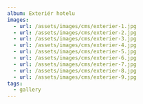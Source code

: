 ```yaml
---
album: Exteriér hotelu
images:
  - url: /assets/images/cms/exterier-1.jpg
  - url: /assets/images/cms/exterier-2.jpg
  - url: /assets/images/cms/exterier-3.jpg
  - url: /assets/images/cms/exterier-4.jpg
  - url: /assets/images/cms/exterier-5.jpg
  - url: /assets/images/cms/exterier-6.jpg
  - url: /assets/images/cms/exterier-7.jpg
  - url: /assets/images/cms/exterier-8.jpg
  - url: /assets/images/cms/exterier-9.jpg
tags:
  - gallery
---
```

